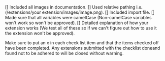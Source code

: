 [] Included all images in documentation.
[] Used relative pathing i.e. (/extensions/your extension/images/image.png).
[] Included import file.
[] Made sure that all variables were camelCase (Non-camelCase variables won't work so won't be approved).
[] Detailed explanation of how your extension works (We test all of these so if we can't figure out how to use it the extension won't be approved).

Make sure to put an x in each check list item and that the items checked off have been completed.  Any extensions submitted with the checklist doneand found not to be adhered to will be closed without warning.

